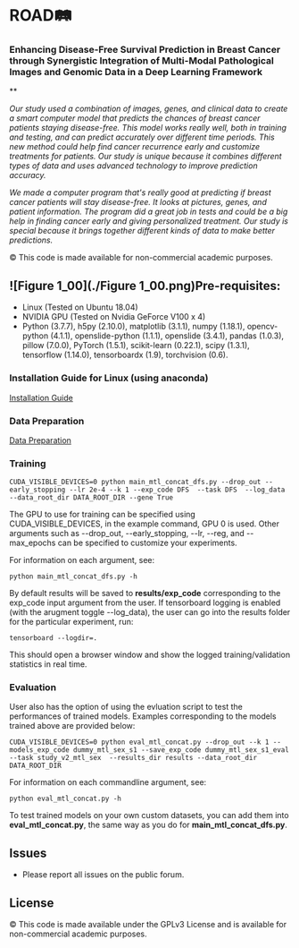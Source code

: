
ROAD🛤  
===========
### Enhancing Disease-Free Survival Prediction in Breast Cancer through Synergistic Integration of Multi-Modal Pathological Images and Genomic Data in a Deep Learning Framework
**

*Our study used a combination of images, genes, and clinical data to create a smart computer model that predicts the chances of breast cancer patients staying disease-free. This model works really well, both in training and testing, and can predict accurately over different time periods. This new method could help find cancer recurrence early and customize treatments for patients. Our study is unique because it combines different types of data and uses advanced technology to improve prediction accuracy.*

*We made a computer program that's really good at predicting if breast cancer patients will stay disease-free. It looks at pictures, genes, and patient information. The program did a great job in tests and could be a big help in finding cancer early and giving personalized treatment. Our study is special because it brings together different kinds of data to make better predictions.*

© This code is made available for non-commercial academic purposes. 

## ![Figure 1_00](./Figure 1_00.png)Pre-requisites:
* Linux (Tested on Ubuntu 18.04)
* NVIDIA GPU (Tested on Nvidia GeForce V100 x 4)
* Python (3.7.7), h5py (2.10.0), matplotlib (3.1.1), numpy (1.18.1), opencv-python (4.1.1), openslide-python (1.1.1), openslide (3.4.1), pandas (1.0.3), pillow (7.0.0), PyTorch (1.5.1), scikit-learn (0.22.1), scipy (1.3.1), tensorflow (1.14.0), tensorboardx (1.9), torchvision (0.6).

### Installation Guide for Linux (using anaconda)
[Installation Guide](https://github.com/mahmoodlab/CLAM/blob/master/docs/INSTALLATION.md)

### Data Preparation
[Data Preparation](https://github.com/mahmoodlab/TOAD)

### Training
``` shell
CUDA_VISIBLE_DEVICES=0 python main_mtl_concat_dfs.py --drop_out --early_stopping --lr 2e-4 --k 1 --exp_code DFS  --task DFS  --log_data  --data_root_dir DATA_ROOT_DIR --gene True
```
The GPU to use for training can be specified using CUDA_VISIBLE_DEVICES, in the example command, GPU 0 is used. Other arguments such as --drop_out, --early_stopping, --lr, --reg, and --max_epochs can be specified to customize your experiments. 

For information on each argument, see:
``` shell
python main_mtl_concat_dfs.py -h
```

By default results will be saved to **results/exp_code** corresponding to the exp_code input argument from the user. If tensorboard logging is enabled (with the arugment toggle --log_data), the user can go into the results folder for the particular experiment, run:
``` shell
tensorboard --logdir=.
```
This should open a browser window and show the logged training/validation statistics in real time. 

### Evaluation 
User also has the option of using the evluation script to test the performances of trained models. Examples corresponding to the models trained above are provided below:
``` shell
CUDA_VISIBLE_DEVICES=0 python eval_mtl_concat.py --drop_out --k 1 --models_exp_code dummy_mtl_sex_s1 --save_exp_code dummy_mtl_sex_s1_eval --task study_v2_mtl_sex  --results_dir results --data_root_dir DATA_ROOT_DIR
```

For information on each commandline argument, see:
``` shell
python eval_mtl_concat.py -h
```

To test trained models on your own custom datasets, you can add them into **eval_mtl_concat.py**, the same way as you do for **main_mtl_concat_dfs.py**.


## Issues
- Please report all issues on the public forum.

## License
© This code is made available under the GPLv3 License and is available for non-commercial academic purposes. 

